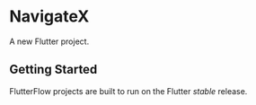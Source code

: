 # NavigateX

A new Flutter project.

## Getting Started

FlutterFlow projects are built to run on the Flutter _stable_ release.
